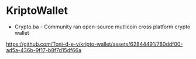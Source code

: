 # KriptoWallet
- Crypto.ba - Community ran open-source mutlicoin cross platform crypto wallet

https://github.com/Toni-d-e-v/kripto-wallet/assets/62844491/780ddf00-ad5a-436b-9f17-b8f7d15df66a

